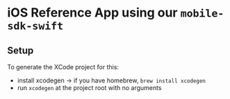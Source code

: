 # iOS Reference App using our `mobile-sdk-swift`

## Setup
To generate the XCode project for this:
- install xcodegen → if you have homebrew, `brew install xcodegen`
- run `xcodegen` at the project root with no arguments
